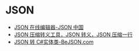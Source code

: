 # JSON

- [JSON 在线编辑器-JSON 中国](http://www.json.org.cn/tools/JSONEditorOnline/index.htm)
- [JSON 压缩转义工具，JSON 转义，JSON 压缩一行](https://www.sojson.com/yasuo.html)
- [JSON 转 C#实体类-BeJSON.com](https://www.bejson.com/convert/json2csharp/)
